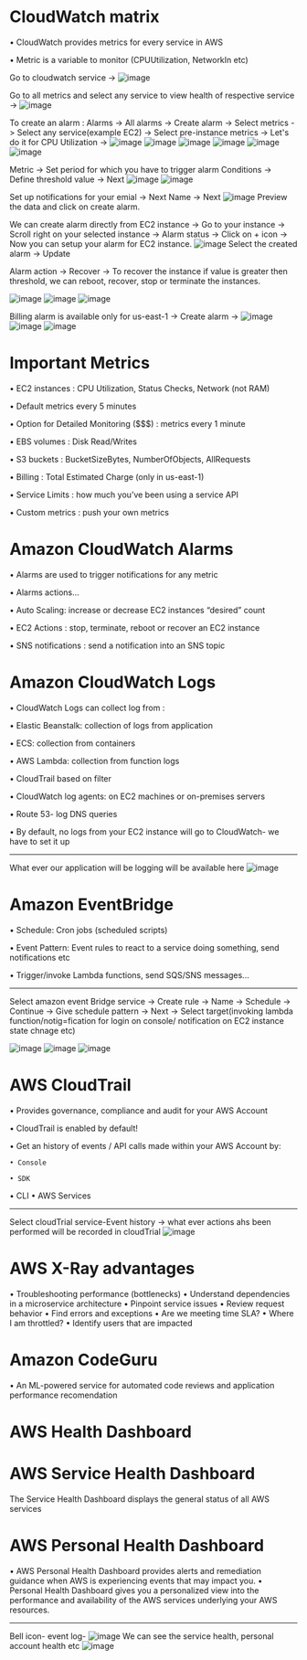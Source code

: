 # CloudWatch matrix

• CloudWatch provides metrics for every service in AWS

• Metric is a variable to monitor (CPUUtilization, NetworkIn etc)

Go to cloudwatch service ->
![image](https://user-images.githubusercontent.com/107784718/213375955-cc46424f-7aa2-437f-be76-c1ffacf2b984.png)

Go to all metrics and select any service to view health of respective service ->
![image](https://user-images.githubusercontent.com/107784718/213376394-cfc1e998-dba5-42aa-8d46-cb53306dbddb.png)

To create an alarm :
Alarms -> All alarms -> Create alarm -> Select metrics -> Select any service(example EC2) -> Select pre-instance metrics -> Let's do it for CPU Utilization -> 
![image](https://user-images.githubusercontent.com/107784718/213376691-c7405350-9868-4bef-bef0-2754e221396d.png)
![image](https://user-images.githubusercontent.com/107784718/213376764-af3992c0-978b-42a5-bc3f-641074af1876.png)
![image](https://user-images.githubusercontent.com/107784718/213376816-4ae11664-5fb8-4288-a0ad-98db11a6c555.png)
![image](https://user-images.githubusercontent.com/107784718/213376870-533cfa33-97f9-4dc4-a10e-be43193c5294.png)
![image](https://user-images.githubusercontent.com/107784718/213376924-00727382-0d1f-46c5-a126-30cc12f6f7b6.png)
![image](https://user-images.githubusercontent.com/107784718/213377067-6f0f0a70-4f7c-4f2a-abdb-3eee17624810.png)

Metric -> Set period for which you have to trigger alarm
Conditions -> Define threshold value -> Next
![image](https://user-images.githubusercontent.com/107784718/213377476-9ed56365-943d-47f3-aaa6-5dbad74d7cb0.png)
![image](https://user-images.githubusercontent.com/107784718/213377537-9d01257e-7892-441d-873a-5ecba3c03bdf.png)

Set up notifications for your emial -> Next
Name -> Next
![image](https://user-images.githubusercontent.com/107784718/213378037-38e7f70a-ac55-4897-8af3-95ce4e9f9a0d.png)
Preview the data and click on create alarm.

We can create alarm directly from EC2 instance ->
Go to your instance -> Scroll right on your selected instance -> Alarm status -> Click on + icon -> Now you can setup your alarm for EC2 instance.
![image](https://user-images.githubusercontent.com/107784718/213378619-46f1af42-0a56-41d8-9948-4a43d27a32a3.png)
Select the created alarm -> Update

Alarm action -> Recover -> To recover the instance if value is greater then threshold, we can reboot, recover, stop or terminate the instances.

![image](https://user-images.githubusercontent.com/107784718/213378892-bae7ee08-7711-4666-b7bf-6563ab6f35fa.png)
![image](https://user-images.githubusercontent.com/107784718/213378932-9526c12b-584d-40f8-975e-2a2d671efd34.png)
![image](https://user-images.githubusercontent.com/107784718/213378969-97a92e95-0732-4867-8af2-69f933d006fb.png)

Billing alarm is available only for us-east-1 -> Create alarm ->
![image](https://user-images.githubusercontent.com/107784718/213379588-92a87c7b-d0c2-4c28-9491-d9638e8a14c4.png)
![image](https://user-images.githubusercontent.com/107784718/213379720-bfb89730-a971-4896-957c-792fe960b9f6.png)
![image](https://user-images.githubusercontent.com/107784718/213379728-4e0cd65f-4c3f-487d-b35e-87b37f6d9ecd.png)

# Important Metrics

• EC2 instances : CPU Utilization, Status Checks, Network (not RAM)

• Default metrics every 5 minutes

• Option for Detailed Monitoring ($$$) : metrics every 1 minute

• EBS volumes : Disk Read/Writes

• S3 buckets : BucketSizeBytes, NumberOfObjects, AllRequests

• Billing : Total Estimated Charge (only in us-east-1)

• Service Limits : how much you’ve been using a service API

• Custom metrics : push your own metrics

# Amazon CloudWatch Alarms

• Alarms are used to trigger notifications for any metric

• Alarms actions...

• Auto Scaling: increase or decrease EC2 instances “desired” count

• EC2 Actions : stop, terminate, reboot or recover an EC2 instance

• SNS notifications : send a notification into an SNS topic

# Amazon CloudWatch Logs
• CloudWatch Logs can collect log from :

• Elastic Beanstalk: collection of logs from application

• ECS: collection from containers

• AWS Lambda: collection from function logs 

• CloudTrail based on filter 

• CloudWatch log agents: on EC2 machines or on-premises servers

• Route 53- log DNS queries

• By default, no logs from your EC2 instance will go to CloudWatch- we have to set it up
_______________________________
What ever our application will be logging will be available here
![image](https://user-images.githubusercontent.com/107784718/213381413-682f1612-b254-46ed-a45b-9721c3f10509.png)

# Amazon EventBridge
• Schedule: Cron jobs (scheduled scripts)

• Event Pattern: Event rules to react to a service doing something, send notifications etc

• Trigger/invoke Lambda functions, send SQS/SNS messages...
___________________________

Select amazon event Bridge service -> Create rule -> Name -> Schedule -> Continue -> Give schedule pattern -> Next -> Select target(invoking lambda function/notig=fication for login on console/ notification on EC2 instance state chnage etc)

![image](https://user-images.githubusercontent.com/107784718/213383988-1d571f77-a6e2-4f21-b9e0-07604cd3c8a5.png)
![image](https://user-images.githubusercontent.com/107784718/213384069-e1a18ad9-6da0-453b-bb0c-467121745966.png)
![image](https://user-images.githubusercontent.com/107784718/213384259-6f446835-88ef-46c7-823e-1ddda049aed3.png)

# AWS CloudTrail
• Provides governance, compliance and audit for your AWS Account

• CloudTrail is enabled by default!

• Get an history of events / API calls made within your AWS Account by:

    • Console
    
    • SDK
    
• CLI
• AWS Services
______
Select cloudTrial service-Event history -> what ever actions ahs been performed will be recorded in cloudTrial
![image](https://user-images.githubusercontent.com/107784718/213385193-439fd716-097e-427d-bcfd-4da159b4fafd.png)

# AWS X-Ray advantages
• Troubleshooting performance (bottlenecks) • Understand dependencies in a microservice architecture • Pinpoint service issues • Review request behavior • Find errors and exceptions • Are we meeting time SLA? • Where I am throttled? • Identify users that are impacted

# Amazon CodeGuru
• An ML-powered service for automated code reviews and application performance recomendation

# AWS Health Dashboard
# AWS Service Health Dashboard
 The Service Health Dashboard displays the general status of all AWS services
# AWS Personal Health Dashboard
• AWS Personal Health Dashboard provides alerts and remediation guidance when AWS is experiencing events that may impact you.
• Personal Health Dashboard gives you a personalized view into the performance and availability of the AWS services underlying your AWS resources.
__________
Bell icon- event log-
![image](https://user-images.githubusercontent.com/107784718/213385739-ba81c250-1660-4573-9989-c6a00c856466.png)
We can see the service health, personal account health etc
![image](https://user-images.githubusercontent.com/107784718/213386344-44c85bad-06ee-4f73-a724-3f1ed74ee8d4.png)


